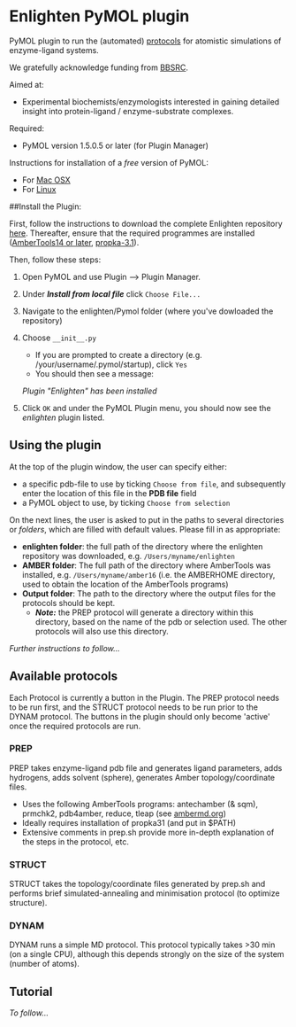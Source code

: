 Enlighten PyMOL plugin
============

PyMOL plugin to run the (automated) [protocols](https://github.com/marcvanderkamp/enlighten/blob/master/README.md) for atomistic simulations of enzyme-ligand systems.

We gratefully acknowledge funding from [BBSRC](www.bbsrc.ac.uk).

Aimed at: 

- Experimental biochemists/enzymologists interested in gaining detailed insight into protein-ligand / enzyme-substrate complexes.

Required:

- PyMOL version 1.5.0.5 or later (for Plugin Manager)

Instructions for installation of a *free* version of PyMOL:

- For [Mac OSX](www.pymolwiki.org/index.php/Mac_Install)
- For [Linux](www.pymolwiki.org/index.php/Linux_Install)




##Install the Plugin:   

First, follow the instructions to download the complete Enlighten repository [here](https://github.com/marcvanderkamp/enlighten/blob/master/README.md).
Thereafter, ensure that the required programmes are installed ([AmberTools14 or later](www.ambermd.org), [propka-3.1](https://github.com/jensengroup/propka-3.1)).

Then, follow these steps:

1. Open PyMOL and use Plugin --> Plugin Manager.
1. Under __*Install from local file*__ click `Choose File...` 
2. Navigate to the enlighten/Pymol folder (where you've dowloaded the repository)
3. Choose `__init__.py`
    - If you are prompted to create a directory (e.g. /your/username/.pymol/startup), click `Yes`
    - You should then see a message: 
     
   *Plugin "Enlighten" has been installed*
4. Click `OK` and under the PyMOL Plugin menu, you should now see the *enlighten* plugin listed.
 
      

## Using the plugin
At the top of the plugin window, the user can specify either:

- a specific pdb-file to use by ticking `Choose from file`, and subsequently enter the location of this file in the **PDB file** field
- a PyMOL object to use, by ticking `Choose from selection` 
  
  
  
On the next lines, the user is asked to put in the paths to several directories or *folders*, which are filled with default values. Please fill in as appropriate:

- **enlighten folder**: the full path of the directory where the enlighten repository was downloaded, e.g. `/Users/myname/enlighten`
- **AMBER folder**: The full path of the directory where AmberTools was installed, e.g. `/Users/myname/amber16` (i.e. the AMBERHOME directory, used to obtain the location of the AmberTools programs)
- **Output folder**: The path to the directory where the output files for the protocols should be kept. 
	- __*Note:*__ the PREP protocol will generate a directory within this directory, based on the name of the pdb or selection used. The other protocols will also use this directory.

 
 
 _Further instructions to follow..._




## Available protocols
Each Protocol is currently a button in the Plugin. The  PREP protocol needs to be run first, and the STRUCT protocol needs to be run prior to the DYNAM protocol. The buttons in the plugin should only become 'active' once the required protocols are run.

### PREP
PREP takes enzyme-ligand pdb file and generates ligand parameters, adds hydrogens, adds solvent (sphere), generates Amber topology/coordinate files.

- Uses the following AmberTools programs: antechamber (& sqm), prmchk2, pdb4amber, reduce, tleap  (see [ambermd.org](http://ambermd.org))
- Ideally requires installation of propka31 (and put in $PATH)
- Extensive comments in prep.sh provide more in-depth explanation of the steps in the protocol, etc.

### STRUCT
STRUCT takes the topology/coordinate files generated by prep.sh and performs brief simulated-annealing and minimisation protocol (to optimize structure).


### DYNAM
DYNAM runs a simple MD protocol. This protocol typically takes >30 min (on a single CPU), although this depends strongly on the size of the system (number of atoms).


## Tutorial
*To follow...*
